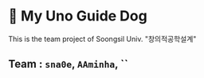 # 🦮 My Uno Guide Dog

This is the team project of Soongsil Univ. "창의적공학설계"

## Team : `sna0e`, `AAminha`, ``
